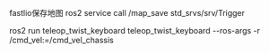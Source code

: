 fastlio保存地图
ros2 service call /map_save std_srvs/srv/Trigger 

<!-- 运动控制节点 -->
ros2 run teleop_twist_keyboard teleop_twist_keyboard --ros-args -r /cmd_vel:=/cmd_vel_chassis
